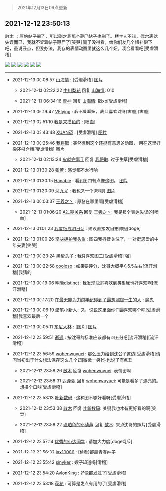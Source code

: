 > 2021年12月13日09点更新
<link rel="stylesheet" href="https://cdn.jsdelivr.net/gh/taotie6/sampleJSON@main/css/photo_show.css">
<meta name="referrer" content="no-referrer" />


 ## 2021-12-12 23:50:13 

 [㪚木](https://www.coolapk.com/feed/32089092?shareKey=ZmZjOTJmYjU2NDM4NjFiNjFjN2Q~) ：原帖帖子删了，所以刚才我那个鞭尸帖子也删了。楼主人不错，偶尔表达失误而已，我就不留着帖子鞭尸了[笑哭]
删了没得看，给你们发几个妞补偿下吧，虽说丑点，但没办法，我存的表情动图里就这么几个妞，凑合看看吧[受虐滑稽] 

<div class="album">
<img class="img-item" src="http://image.coolapk.com/feed/2021/1212/23/1081091_e9abb880_3980_5333_600@378x573.gif" />
<img class="img-item" src="http://image.coolapk.com/feed/2021/1121/14/1081091_50cb139f_5913_5377_104@324x468.gif" />
<img class="img-item" src="http://image.coolapk.com/feed/2021/1122/23/1081091_f5957813_5478_8391_426@378x545.gif" />
<img class="img-item" src="http://image.coolapk.com/feed/2021/1112/07/1081091_6ad1addd_3997_3937@266x309.gif" />
<img class="img-item" src="http://image.coolapk.com/feed/2021/1123/16/1081091_37f63618_6729_0664_191@378x560.gif" />
<img class="img-item" src="http://image.coolapk.com/feed/2021/1120/21/1081091_1b44d946_5915_3869_857@378x557.gif" />
</div>

 ------- 

- 2021-12-13 00:08:57 [山海情](uid=2328448) : [受虐滑稽] [图片](http://image.coolapk.com/feed/2021/1213/00/2328448_d2e61095_5325_764_541@200x282.gif)

    - 2021-12-13 02:22:22 [中川梨花](uid=3088580) 回复 [山海情](uid=2328448): 010 

    - 2021-12-13 06:34:16 [青神](uid=1575487) 回复 [山海情](uid=2328448): 戳xp[受虐滑稽] 

- 2021-12-13 06:19:47 [VFlying](uid=1355824) : 我不爱看妞，我只喜欢沈哥[害羞][害羞] 

- 2021-12-13 02:51:10 [我是来摸鱼的](uid=13610150) : [喷血] 

- 2021-12-13 02:43:48 [XUAN迈](uid=1924371) : [受虐滑稽] [图片](http://image.coolapk.com/feed/2021/1115/20/561216_bba6fe8b_0540_3742@270x203.gif)

- 2021-12-13 00:25:46 [我将取](uid=2640994) : 突然想到这个还挺有意思的动图，
用在这里好像还挺合适[受虐滑稽] [图片](http://image.coolapk.com/feed/2021/1213/00/2640994_c13ee7c8_6345_6765_94@320x240.gif)

    - 2021-12-13 02:13:24 [皮就完事了](uid=1485758) 回复 [我将取](uid=2640994): 过于生草[受虐滑稽] 

- 2021-12-13 01:30:28 [张若](uid=996034) : 感觉都不太行呐 

- 2021-12-13 01:30:15 [Hanabie](uid=1326715) : 看到图四有点像这图。 [图片](http://image.coolapk.com/feed/2021/1213/01/1326715_3c28bec3_0214_3298_886@720x959.jpeg)

- 2021-12-13 01:20:09 [河九尤](uid=1789461) : 我也来一个[哼唧] [图片](http://image.coolapk.com/feed/2021/1213/01/1789461_e8df10a2_9607_128_61@700x646.gif)

- 2021-12-13 00:03:37 [王羲之丶](uid=4192257) : 原帖在哪里啊[受虐滑稽] 

    - 2021-12-13 01:06:20 [A过期关系](uid=685974) 回复 [王羲之丶](uid=4192257): 我是那个表达失误的[喷血] 

- 2021-12-13 01:01:23 [我爱结成明日奈](uid=1772977) : 建议直接发自拍帅照[doge] 

- 2021-12-13 01:00:26 [坚决拥护我头像](uid=1738203) : 图四我抖音关注了，一对挺恩爱的中年夫妻[笑哭] 

- 2021-12-13 00:23:24 [黑帮头子](uid=2838832) : 我只喜欢图二[受虐滑稽][强] 

- 2021-12-13 00:22:58 [cooloso](uid=1984608) : 如果要评分，沈哥大概平均5.5左右[流汗滑稽]我猜的 

- 2021-12-13 00:19:06 [明晰distinct](uid=1960890) : 我发现沈哥喜欢到类型我也好喜欢啊[流汗滑稽] 

- 2021-12-13 00:17:20 [在最无能为力的年纪碰到了最想照顾一生的人](uid=736373) : 魔鬼 

- 2021-12-13 00:06:19 [蜡笔小新人](uid=4236945) : 来，说说这里面你们最喜欢哪个吧[受虐滑稽]我喜欢最后一个 

- 2021-12-13 00:05:11 [东尼大林](uid=1612569) : [图片] [图片](http://image.coolapk.com/feed/2021/0802/12/1612569_fcd805c4_7756_4355@533x400.jpeg)

- 2021-12-12 23:59:51 [逝遇](uid=2589293) : 按沈哥的标准应该都有四五分吧[流汗滑稽][流汗滑稽] 

- 2021-12-12 23:56:59 [wohenwuyuei](uid=1096665) : 那么压力给到沈公子这边[受虐滑稽]请问当初出于什么想法保存这么几个妞[微微一笑]你也说了有点丑 

    - 2021-12-12 23:58:26 [㪚木](uid=1081091) 回复 [wohenwuyuei](uid=1096665): 表情图啊 

    - 2021-12-12 23:58:31 [戼戼戼](uid=4044548) 回复 [wohenwuyuei](uid=1096665): 可能是看多了漂亮的。想换个口味[受虐滑稽] 

- 2021-12-12 23:53:13 [叶新数码](uid=4087136) : 这种图不够好看呀[受虐滑稽] 

    - 2021-12-12 23:53:38 [㪚木](uid=1081091) 回复 [叶新数码](uid=4087136): 关键我也木有更好看的啊[笑哭] 

    - 2021-12-12 23:58:22 [琥珀色的小葫芦](uid=3670859) 回复 [㪚木](uid=1081091): 来点沈哥的照片[受虐滑稽] 

- 2021-12-12 23:57:14 [优秀的小达同学](uid=3114536) : 请加大力度[doge呵斥] 

- 2021-12-12 23:56:32 [jax10086](uid=797822) : [偷看]都是青春妹子 

- 2021-12-12 23:55:42 [sinyker](uid=684334) : 嫂子知道吗[滑稽] 

- 2021-12-12 23:54:20 [AvlonKing](uid=964891) : 好像都发过了[受虐滑稽] 

- 2021-12-12 23:53:18 [荻花](uid=1543521) : 可算是发点有用的了[受虐滑稽] 

